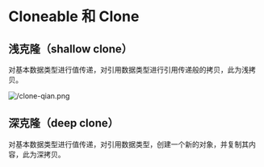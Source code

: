 # Cloneable 和 Clone

## 浅克隆（shallow clone）

对基本数据类型进行值传递，对引用数据类型进行引用传递般的拷贝，此为浅拷贝。

![/clone-qian.png](http://ww2.sinaimg.cn/large/006tKfTcly1fij5l5nx2mj30e304o3yn.jpg)

## 深克隆（deep clone）

对基本数据类型进行值传递，对引用数据类型，创建一个新的对象，并复制其内容，此为深拷贝。

